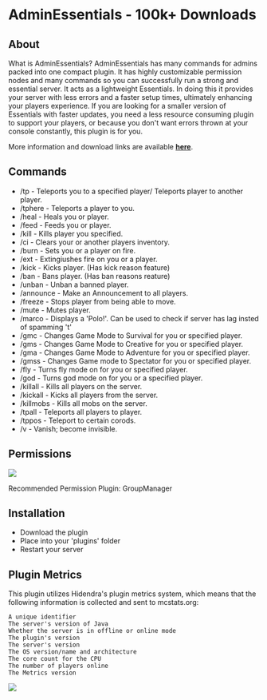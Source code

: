 **AdminEssentials - 100k+ Downloads**
=====================================

**About**
-------
What is AdminEssentials?
AdminEssentials has many commands for admins packed into one compact plugin. 
It has highly customizable permission nodes and many commands so you can successfully run a strong and essential server. It acts as a lightweight Essentials. In doing this it provides your server with less errors and a faster setup times, ultimately enhancing your players experience. If you are looking for a smaller version of Essentials with faster updates, you need a less resource consuming plugin to support your players, or because you don't want errors thrown at your console constantly, this plugin is for you.

More information and download links are available [**here**](http://dev.bukkit.org/bukkit-plugins/adminess/).

**Commands**
----------
  * /tp  - Teleports you to a specified player/ Teleports player to another player.
  * /tphere  - Teleports a player to you.
  * /heal  - Heals you or player.
  * /feed  - Feeds you or player.
  * /kill  - Kills player you specified.
  * /ci  - Clears your or another players inventory.
  * /burn  - Sets you or a player on fire.
  * /ext  - Extingiushes fire on you or a player.
  * /kick  - Kicks player. (Has kick reason feature)
  * /ban  - Bans player. (Has ban reasons reature)
  * /unban - Unban a banned player.
  * /announce  - Make an Announcement to all players.
  * /freeze  - Stops player from being able to move.
  * /mute  - Mutes player.
  * /marco  - Displays a 'Polo!'. Can be used to check if server has lag insted of spamming 't'
  * /gmc  - Changes Game Mode to Survival for you or specified player.
  * /gms  - Changes Game Mode to Creative for you or specified player.
  * /gma  - Changes Game Mode to Adventure for you or specified player.
  * /gmss - Changes Game mode to Spectator for you or specified player.
  * /fly  - Turns fly mode on for you or specified player.
  * /god  - Turns god mode on for you or a specified player.
  * /killall - Kills all players on the server.
  * /kickall - Kicks all players from the server.
  * /killmobs - Kills all mobs on the server.
  * /tpall - Teleports all players to player.
  * /tppos - Teleport to certain corods.
  * /v - Vanish; become invisible.

**Permissions**
-------------
[![](http://i.imgur.com/JGWW8kX.jpg)](http://i.imgur.com/JGWW8kX.jpg)

Recommended Permission Plugin: GroupManager

**Installation**
----------------
  * Download the plugin
  * Place into your 'plugins' folder
  * Restart your server

**Plugin Metrics**
------------------
This plugin utilizes Hidendra's plugin metrics system, which means that the following information is collected and sent to mcstats.org:

    A unique identifier
    The server's version of Java
    Whether the server is in offline or online mode
    The plugin's version
    The server's version
    The OS version/name and architecture
    The core count for the CPU
    The number of players online
    The Metrics version 
[![](http://i.mcstats.org/AdminEssentials/Global+Statistics.borderless.png)](http://mcstats.org/plugin/AdminEssentials)
